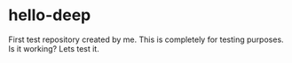# hello-deep
First test repository created by me.
This is completely for testing purposes.
Is it working?
Lets test it.
